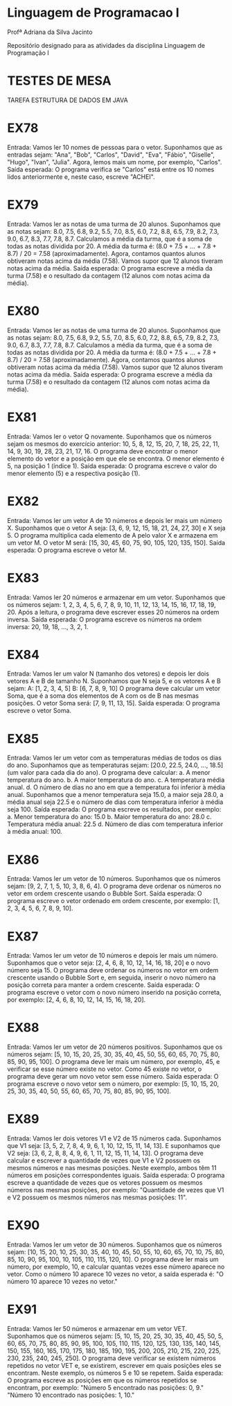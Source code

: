 # Linguagem de Programacao I
Profª Adriana da Silva Jacinto

Repositório designado para as atividades da disciplina Linguagem de Programação I 

# TESTES DE MESA

TAREFA ESTRUTURA DE DADOS EM JAVA

# EX78
Entrada: Vamos ler 10 nomes de pessoas para o vetor.
Suponhamos que as entradas sejam: "Ana", "Bob", "Carlos", "David", "Eva", "Fábio", "Giselle", "Hugo", "Ivan", "Julia".
Agora, lemos mais um nome, por exemplo, "Carlos".
Saída esperada: O programa verifica se "Carlos" está entre os 10 nomes lidos anteriormente e, neste caso, escreve "ACHEI".

# EX79
Entrada: Vamos ler as notas de uma turma de 20 alunos.
Suponhamos que as notas sejam: 8.0, 7.5, 6.8, 9.2, 5.5, 7.0, 8.5, 6.0, 7.2, 8.8, 6.5, 7.9, 8.2, 7.3, 9.0, 6.7, 8.3, 7.7, 7.8, 8.7.
Calculamos a média da turma, que é a soma de todas as notas dividida por 20.
A média da turma é: (8.0 + 7.5 + ... + 7.8 + 8.7) / 20 = 7.58 (aproximadamente).
Agora, contamos quantos alunos obtiveram notas acima da média (7.58).
Vamos supor que 12 alunos tiveram notas acima da média.
Saída esperada: O programa escreve a média da turma (7.58) e o resultado da contagem (12 alunos com notas acima da média).

# EX80
Entrada: Vamos ler as notas de uma turma de 20 alunos.
Suponhamos que as notas sejam: 8.0, 7.5, 6.8, 9.2, 5.5, 7.0, 8.5, 6.0, 7.2, 8.8, 6.5, 7.9, 8.2, 7.3, 9.0, 6.7, 8.3, 7.7, 7.8, 8.7.
Calculamos a média da turma, que é a soma de todas as notas dividida por 20.
A média da turma é: (8.0 + 7.5 + ... + 7.8 + 8.7) / 20 = 7.58 (aproximadamente).
Agora, contamos quantos alunos obtiveram notas acima da média (7.58).
Vamos supor que 12 alunos tiveram notas acima da média.
Saída esperada: O programa escreve a média da turma (7.58) e o resultado da contagem (12 alunos com notas acima da média).


# EX81
Entrada: Vamos ler o vetor Q novamente.
Suponhamos que os números sejam os mesmos do exercício anterior: 10, 5, 8, 12, 15, 20, 7, 18, 25, 22, 11, 14, 9, 30, 19, 28, 23, 21, 17, 16.
O programa deve encontrar o menor elemento do vetor e a posição em que ele se encontra.
O menor elemento é 5, na posição 1 (índice 1).
Saída esperada: O programa escreve o valor do menor elemento (5) e a respectiva posição (1).

# EX82
Entrada: Vamos ler um vetor A de 10 números e depois ler mais um número X.
Suponhamos que o vetor A seja: [3, 6, 9, 12, 15, 18, 21, 24, 27, 30] e X seja 5.
O programa multiplica cada elemento de A pelo valor X e armazena em um vetor M.
O vetor M será: [15, 30, 45, 60, 75, 90, 105, 120, 135, 150].
Saída esperada: O programa escreve o vetor M.

# EX83
Entrada: Vamos ler 20 números e armazenar em um vetor.
Suponhamos que os números sejam: 1, 2, 3, 4, 5, 6, 7, 8, 9, 10, 11, 12, 13, 14, 15, 16, 17, 18, 19, 20.
Após a leitura, o programa deve escrever esses 20 números na ordem inversa.
Saída esperada: O programa escreve os números na ordem inversa: 20, 19, 18, ..., 3, 2, 1.

# EX84
Entrada: Vamos ler um valor N (tamanho dos vetores) e depois ler dois vetores A e B de tamanho N.
Suponhamos que N seja 5, e os vetores A e B sejam:
A: [1, 2, 3, 4, 5]
B: [6, 7, 8, 9, 10]
O programa deve calcular um vetor Soma, que é a soma dos elementos de A com os de B nas mesmas posições.
O vetor Soma será: [7, 9, 11, 13, 15].
Saída esperada: O programa escreve o vetor Soma.

# EX85
Entrada: Vamos ler um vetor com as temperaturas médias de todos os dias do ano.
Suponhamos que as temperaturas sejam: [20.0, 22.5, 24.0, ..., 18.5] (um valor para cada dia do ano).
O programa deve calcular:
a. A menor temperatura do ano.
b. A maior temperatura do ano.
c. A temperatura média anual.
d. O número de dias no ano em que a temperatura foi inferior à média anual.
Suponhamos que a menor temperatura seja 15.0, a maior seja 28.0, a média anual seja 22.5 e o número de dias com temperatura inferior à média seja 100.
Saída esperada: O programa escreve os resultados, por exemplo:
a. Menor temperatura do ano: 15.0
b. Maior temperatura do ano: 28.0
c. Temperatura média anual: 22.5
d. Número de dias com temperatura inferior à média anual: 100.

# EX86
Entrada: Vamos ler um vetor de 10 números.
Suponhamos que os números sejam: [9, 2, 7, 1, 5, 10, 3, 8, 6, 4].
O programa deve ordenar os números no vetor em ordem crescente usando o Bubble Sort.
Saída esperada: O programa escreve o vetor ordenado em ordem crescente, por exemplo: [1, 2, 3, 4, 5, 6, 7, 8, 9, 10].

# EX87
Entrada: Vamos ler um vetor de 10 números e depois ler mais um número.
Suponhamos que o vetor seja: [2, 4, 6, 8, 10, 12, 14, 16, 18, 20] e o novo número seja 15.
O programa deve ordenar os números no vetor em ordem crescente usando o Bubble Sort e, em seguida, inserir o novo número na posição correta para manter a ordem crescente.
Saída esperada: O programa escreve o vetor com o novo número inserido na posição correta, por exemplo: [2, 4, 6, 8, 10, 12, 14, 15, 16, 18, 20].

# EX88
Entrada: Vamos ler um vetor de 20 números positivos.
Suponhamos que os números sejam: [5, 10, 15, 20, 25, 30, 35, 40, 45, 50, 55, 60, 65, 70, 75, 80, 85, 90, 95, 100].
O programa deve ler mais um número, por exemplo, 45, e verificar se esse número existe no vetor.
Como 45 existe no vetor, o programa deve gerar um novo vetor sem esse número.
Saída esperada: O programa escreve o novo vetor sem o número, por exemplo: [5, 10, 15, 20, 25, 30, 35, 40, 50, 55, 60, 65, 70, 75, 80, 85, 90, 95, 100].

# EX89
Entrada: Vamos ler dois vetores V1 e V2 de 15 números cada.
Suponhamos que V1 seja: [3, 5, 2, 7, 8, 4, 9, 6, 1, 10, 12, 15, 11, 14, 13].
E suponhamos que V2 seja: [3, 6, 2, 8, 8, 4, 9, 6, 1, 11, 12, 15, 11, 14, 13].
O programa deve calcular e escrever a quantidade de vezes que V1 e V2 possuem os mesmos números e nas mesmas posições.
Neste exemplo, ambos têm 11 números em posições correspondentes iguais.
Saída esperada: O programa escreve a quantidade de vezes que os vetores possuem os mesmos números nas mesmas posições, por exemplo: "Quantidade de vezes que V1 e V2 possuem os mesmos números nas mesmas posições: 11".

# EX90
Entrada: Vamos ler um vetor de 30 números.
Suponhamos que os números sejam: [10, 15, 20, 10, 25, 30, 35, 40, 10, 45, 50, 55, 10, 60, 65, 70, 10, 75, 80, 85, 10, 90, 95, 100, 10, 105, 110, 115, 120, 10].
O programa deve ler mais um número, por exemplo, 10, e calcular quantas vezes esse número aparece no vetor.
Como o número 10 aparece 10 vezes no vetor, a saída esperada é: "O número 10 aparece 10 vezes no vetor."

# EX91
Entrada: Vamos ler 50 números e armazenar em um vetor VET.
Suponhamos que os números sejam: [5, 10, 15, 20, 25, 30, 35, 40, 45, 50, 5, 60, 65, 70, 75, 80, 85, 90, 95, 100, 105, 110, 115, 120, 125, 130, 135, 140, 145, 150, 155, 160, 165, 170, 175, 180, 185, 190, 195, 200, 205, 210, 215, 220, 225, 230, 235, 240, 245, 250].
O programa deve verificar se existem números repetidos no vetor VET e, se existirem, escrever em quais posições eles se encontram.
Neste exemplo, os números 5 e 10 se repetem.
Saída esperada: O programa escreve as posições em que os números repetidos se encontram, por exemplo:
"Número 5 encontrado nas posições: 0, 9."
"Número 10 encontrado nas posições: 1, 10."

